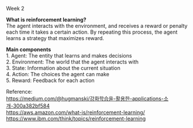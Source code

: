 Week 2

**What is reinforcement learning?**
<br/>The agent interacts with the environment, and receives a reward or penalty each time it takes a certain action. By repeating this process, the agent learns a strategy that maximizes reward.

**Main components**
<br/>1. Agent: The entity that learns and makes decisions 
<br/>2. Environment: The world that the agent interacts with 
<br/>3. State: Information about the current situation 
<br/>4. Action: The choices the agent can make 
<br/>5. Reward: Feedback for each action

Reference:
<br/>https://medium.com/@hugmanskj/강화학습을-활용한-applications-소개-300a382bf584
<br/>https://aws.amazon.com/what-is/reinforcement-learning/
<br/>https://www.ibm.com/think/topics/reinforcement-learning